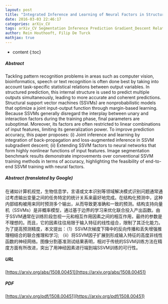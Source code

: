 ```yaml
---
layout: post
title: "Integrated Inference and Learning of Neural Factors in Structural Support Vector Machines"
date: 2016-03-03 22:46:17
categories: arXiv_CV
tags: arXiv_CV Segmentation Inference Prediction Gradient_Descent Relation Recognition
author: Rein Houthooft, Filip De Turck
mathjax: true
---
```


* content
{:toc}

##### Abstract
Tackling pattern recognition problems in areas such as computer vision, bioinformatics, speech or text recognition is often done best by taking into account task-specific statistical relations between output variables. In structured prediction, this internal structure is used to predict multiple outputs simultaneously, leading to more accurate and coherent predictions. Structural support vector machines (SSVMs) are nonprobabilistic models that optimize a joint input-output function through margin-based learning. Because SSVMs generally disregard the interplay between unary and interaction factors during the training phase, final parameters are suboptimal. Moreover, its factors are often restricted to linear combinations of input features, limiting its generalization power. To improve prediction accuracy, this paper proposes: (i) Joint inference and learning by integration of back-propagation and loss-augmented inference in SSVM subgradient descent; (ii) Extending SSVM factors to neural networks that form highly nonlinear functions of input features. Image segmentation benchmark results demonstrate improvements over conventional SSVM training methods in terms of accuracy, highlighting the feasibility of end-to-end SSVM training with neural factors.

##### Abstract (translated by Google)
在诸如计算机视觉，生物信息学，言语或文本识别等领域解决模式识别问题通常通过考虑输出变量之间的任务特定的统计关系来最好地完成。在结构化预测中，这种内部结构被用来同时预测多个输出，从而导致更准确和一致的预测。结构支持向量机（SSVMs）是非概率模型，通过基于边界的学习来优化联合投入产出函数。由于SSVM通常在训练阶段忽视一元和相互作用因素之间的相互作用，最终的参数是不理想的。而且，它的因素往往局限于输入特征的线性组合，限制了其泛化能力。为了提高预测精度，本文提出：（1）SSVM次梯度下降中的反向传播和丢失增强推理相结合的联合推理和学习; （ii）将SSVM因子扩展到形成输入特征的高度非线性函数的神经网络。图像分割基准测试结果表明，相对于传统的SSVM训练方法在精度方面有所改进，突出了用神经因素进行端到端SSVM训练的可行性。

##### URL
[https://arxiv.org/abs/1508.00451](https://arxiv.org/abs/1508.00451)

##### PDF
[https://arxiv.org/pdf/1508.00451](https://arxiv.org/pdf/1508.00451)

